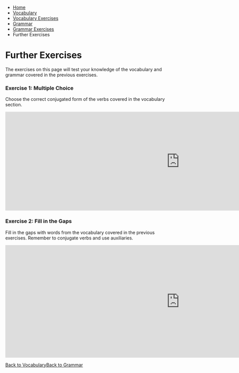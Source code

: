<ul class="breadcrumb">
  <li><a href="index.html">Home</a></li>
  <li><a href="page2.html">Vocabulary</a></li>
  <li><a href="page3.html">Vocabulary Exercises</a></li>
  <li><a href="page4.html">Grammar</a></li>
  <li><a href="page5.html">Grammar Exercises</a></li>
  <li>Further Exercises</li>
</ul>



<h1>Further Exercises</h1>

<p>The exercises on this page will test your knowledge of the vocabulary and grammar covered in the previous exercises.</p>


<h3>Exercise 1: Multiple Choice</h3>
<p> Choose the correct conjugated form of the verbs covered in the vocabulary section.</p>

<iframe src="https://h5p.org/h5p/embed/169223" width="1090" height="309" frameborder="0" allowfullscreen="allowfullscreen"></iframe><script src="https://h5p.org/sites/all/modules/h5p/library/js/h5p-resizer.js" charset="UTF-8"></script>


<h3>Exercise 2: Fill in the Gaps</h3>
<p> Fill in the gaps with words from the vocabulary covered in the previous exercises. Remember to conjugate verbs and use auxiliaries.</p>

<iframe src="https://h5p.org/h5p/embed/169233" width="1090" height="352" frameborder="0" allowfullscreen="allowfullscreen"></iframe><script src="https://h5p.org/sites/all/modules/h5p/library/js/h5p-resizer.js" charset="UTF-8"></script>



<p>
  <a style="float:left;" href="page2.html">Back to Vocabulary</a>
</p>
<p>
   <a style="float:left;" href="page4.html">Back to Grammar</a>
</p>
<div style="clear:both;"></div>




